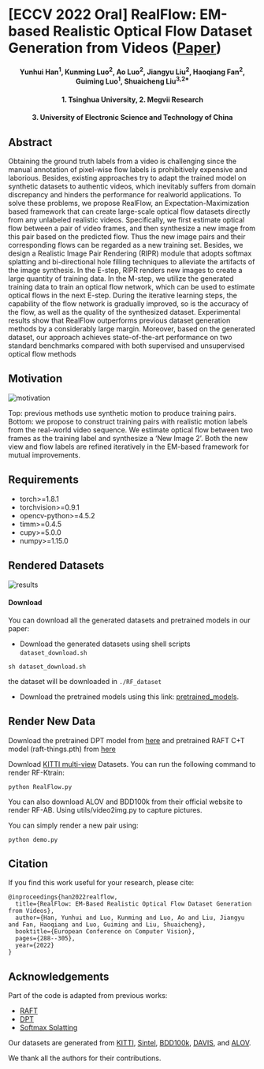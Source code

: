# [ECCV 2022 Oral] RealFlow: EM-based Realistic Optical Flow Dataset Generation from Videos ([Paper](https://arxiv.org/pdf/2207.11075.pdf))

<h4 align="center">Yunhui Han<sup>1</sup>, Kunming Luo<sup>2</sup>, Ao Luo<sup>2</sup>, Jiangyu Liu<sup>2</sup>, Haoqiang Fan<sup>2</sup>, Guiming Luo<sup>1</sup>, Shuaicheng Liu<sup>3,2*</sup></center>
<h4 align="center">1. Tsinghua University, 2. Megvii Research</center>
<h4 align="center">3. University of Electronic Science and Technology of China</center>


## Abstract
Obtaining the ground truth labels from a video is challenging since the manual annotation of pixel-wise flow labels is prohibitively expensive and laborious. Besides, existing approaches try to adapt the trained model on synthetic datasets to authentic videos, which inevitably suffers from domain discrepancy and hinders the performance for realworld applications. To solve these problems, we propose RealFlow, an Expectation-Maximization based framework that can create large-scale optical flow datasets directly from any unlabeled realistic videos. Specifically, we first estimate optical flow between a pair of video frames, and then synthesize a new image from this pair based on the predicted flow. Thus the new image pairs and their corresponding flows can be regarded as a new training set. Besides, we design a Realistic Image Pair Rendering (RIPR) module that adopts softmax splatting and bi-directional hole filling techniques to alleviate the artifacts of the image synthesis. In the E-step, RIPR renders new images to create a large quantity of training data. In the M-step, we utilize the generated training data to train an optical flow network, which can be used to estimate optical flows in the next E-step. During the iterative learning steps, the capability of the flow network is gradually improved, so is the accuracy of the flow, as well as the quality of the synthesized dataset. Experimental results show that RealFlow outperforms previous dataset generation methods by a considerably large margin. Moreover, based on the generated dataset, our approach achieves state-of-the-art performance on two standard benchmarks compared with both supervised and unsupervised optical flow methods

## Motivation
![motivation](https://user-images.githubusercontent.com/1344482/180913272-d8e1af87-b305-4beb-b067-ff29ce53a56d.JPG)

Top: previous methods use synthetic motion to produce training pairs. Bottom: we propose to construct training pairs with realistic motion labels from the real-world video sequence. We estimate optical flow between two frames as the training label and synthesize a ‘New Image 2’. Both the new view and flow labels are refined iteratively in the EM-based framework for mutual improvements.

## Requirements
- torch>=1.8.1
- torchvision>=0.9.1
- opencv-python>=4.5.2
- timm>=0.4.5
- cupy>=5.0.0
- numpy>=1.15.0

## Rendered Datasets
![results](https://user-images.githubusercontent.com/1344482/180913871-cbbce758-8b03-46b5-b3a4-b07f0b229f82.JPG)

#### Download

You can download all the generated datasets and pretrained models in our paper: 

- Download the generated datasets using shell scripts `dataset_download.sh`  
```shell
sh dataset_download.sh
```
the dataset will be downloaded in `./RF_dataset`

 - Download the pretrained models using this link: [pretrained_models](https://data.megengine.org.cn/research/realflow/models.zip).


## Render New Data
Download the pretrained DPT model from [here](https://github.com/intel-isl/DPT/releases/download/1_0/dpt_large-midas-2f21e586.pt) and pretrained RAFT C+T model (raft-things.pth) from [here](https://drive.google.com/drive/folders/1sWDsfuZ3Up38EUQt7-JDTT1HcGHuJgvT?usp=sharing)

Download [KITTI multi-view](http://www.cvlibs.net/datasets/kitti/eval_scene_flow.php) Datasets.
You can run the following command to render RF-Ktrain:
```shell
python RealFlow.py
```
You can also download ALOV and BDD100k from their official website to render RF-AB. Using utils/video2img.py to capture pictures.


You can simply render a new pair using:
```shell
python demo.py
```

## Citation
If you find this work useful for your research, please cite: 
```
@inproceedings{han2022realflow,
  title={RealFlow: EM-Based Realistic Optical Flow Dataset Generation from Videos},
  author={Han, Yunhui and Luo, Kunming and Luo, Ao and Liu, Jiangyu and Fan, Haoqiang and Luo, Guiming and Liu, Shuaicheng},
  booktitle={European Conference on Computer Vision},
  pages={288--305},
  year={2022}
}

```

## Acknowledgements
Part of the code is adapted from previous works:
- [RAFT](https://github.com/princeton-vl/RAFT)
- [DPT](https://github.com/isl-org/DPT)
- [Softmax Splatting](https://github.com/sniklaus/softmax-splatting)

Our datasets are generated from [KITTI](http://www.cvlibs.net/datasets/kitti/index.php), [Sintel](http://sintel.is.tue.mpg.de/), [BDD100k](https://github.com/bdd100k/bdd100k), [DAVIS](https://davischallenge.org/), and [ALOV](http://crcv.ucf.edu/data/ALOV++/).

We thank all the authors for their contributions.
